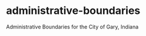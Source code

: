 administrative-boundaries
=========================

Administrative Boundaries for the City of Gary, Indiana
